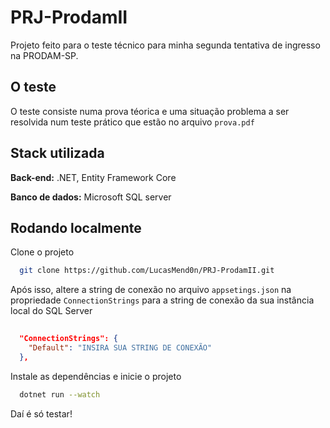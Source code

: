 # PRJ-ProdamII

Projeto feito para o teste técnico para minha segunda tentativa de ingresso na PRODAM-SP. 

## O teste

O teste consiste numa prova téorica e uma situação problema a ser resolvida num teste prático que estão no arquivo `prova.pdf`

## Stack utilizada

**Back-end:** .NET, Entity Framework Core

**Banco de dados:** Microsoft SQL server



## Rodando localmente

Clone o projeto

```bash
  git clone https://github.com/LucasMend0n/PRJ-ProdamII.git
```

Após isso, altere a string de conexão no arquivo `appsetings.json` na propriedade  `ConnectionStrings` para a string de conexão da sua instância local do SQL Server

```json
  
  "ConnectionStrings": {
    "Default": "INSIRA SUA STRING DE CONEXÃO"
  },

```
Instale as dependências e inicie o projeto
```bash
  dotnet run --watch
```

Daí é só testar! 




